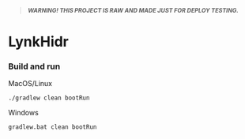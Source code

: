 > <sub>***WARNING! THIS PROJECT IS RAW AND MADE JUST FOR DEPLOY TESTING.***</sub>
# LynkHidr
### Build and run

MacOS/Linux
```
./gradlew clean bootRun
```
Windows
```
gradlew.bat clean bootRun
```
